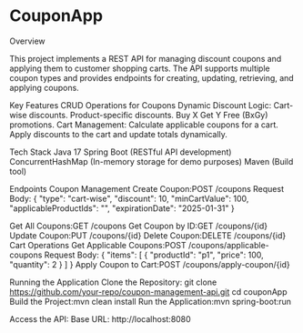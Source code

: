 # CouponApp
Overview

This project implements a REST API for managing discount coupons and applying them to customer shopping carts. The API supports multiple coupon types and provides endpoints for creating, updating, retrieving, and applying coupons.

Key Features
CRUD Operations for Coupons
Dynamic Discount Logic:
Cart-wise discounts.
Product-specific discounts.
Buy X Get Y Free (BxGy) promotions.
Cart Management:
Calculate applicable coupons for a cart.
Apply discounts to the cart and update totals dynamically.

Tech Stack
Java 17
Spring Boot (RESTful API development)
ConcurrentHashMap (In-memory storage for demo purposes)
Maven (Build tool)

Endpoints
Coupon Management
Create Coupon:POST /coupons
Request Body:
{
  "type": "cart-wise",
  "discount": 10,
  "minCartValue": 100,
  "applicableProductIds": "",
  "expirationDate": "2025-01-31"
}

Get All Coupons:GET /coupons
Get Coupon by ID:GET /coupons/{id}
Update Coupon:PUT /coupons/{id}
Delete Coupon:DELETE /coupons/{id}
Cart Operations
Get Applicable Coupons:POST /coupons/applicable-coupons
Request Body:
{
  "items": [
    { "productId": "p1", "price": 100, "quantity": 2 }
  ]
}
Apply Coupon to Cart:POST /coupons/apply-coupon/{id}

Running the Application
Clone the Repository:
git clone https://github.com/your-repo/coupon-management-api.git
cd couponApp
Build the Project:mvn clean install
Run the Application:mvn spring-boot:run

Access the API:
Base URL: http://localhost:8080
